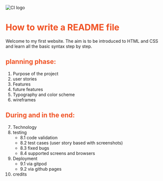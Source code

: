 ![CI logo](https://codeinstitute.s3.amazonaws.com/fullstack/ci_logo_small.png)
<style>
    h1, h2 {
        color: #f05224;
    }
</style>

# How to write a README file
Welcome to my first website. The aim is to be introduced to HTML and CSS and learn all the basic syntax step by step.

## planning phase:
1. Purpose of the project
2. user stories
3. Features
4. future features
5. Typography and color scheme
6. wireframes

## During and in the end:

7. Technology
8. testing
    * 8.1 code validation
    * 8.2 test cases (user story based with screenshots)
    * 8.3 fixed bugs
    * 8.4 supported screens and browsers
9. Deployment
    * 9.1 via gitpod</li>
    * 9.2 via github pages</li> 
10. credits
